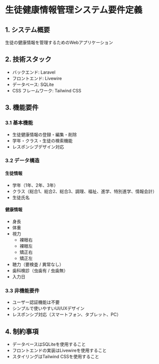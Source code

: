 # 生徒健康情報管理システム要件定義

## 1. システム概要
生徒の健康情報を管理するためのWebアプリケーション

## 2. 技術スタック
- バックエンド: Laravel
- フロントエンド: Livewire
- データベース: SQLite
- CSS フレームワーク: Tailwind CSS

## 3. 機能要件

### 3.1 基本機能
- 生徒健康情報の登録・編集・削除
- 学年・クラス・生徒の検索機能
- レスポンシブデザイン対応

### 3.2 データ構造
#### 生徒情報
- 学年（1年、2年、3年）
- クラス（総合1、総合2、総合3、調理、福祉、進学、特別進学、情報会計）
- 生徒氏名

#### 健康情報
- 身長
- 体重
- 視力
  - 裸眼右
  - 裸眼左
  - 矯正右
  - 矯正左
- 聴力（要検査 / 異常なし）
- 歯科検診（虫歯有 / 虫歯無）
- 入力日

### 3.3 非機能要件
- ユーザー認証機能は不要
- シンプルで使いやすいUI/UXデザイン
- レスポンシブ対応（スマートフォン、タブレット、PC）

## 4. 制約事項
- データベースはSQLiteを使用すること
- フロントエンドの実装はLivewireを使用すること
- スタイリングはTailwind CSSを使用すること

